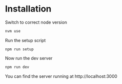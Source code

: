 # Installation

Switch to correct node version

```bash
nvm use
```

Run the setup script

```barn
npm run setup
```

Now run the dev server

```bash
npm run dev
```

You can find the server running at http://localhost:3000
